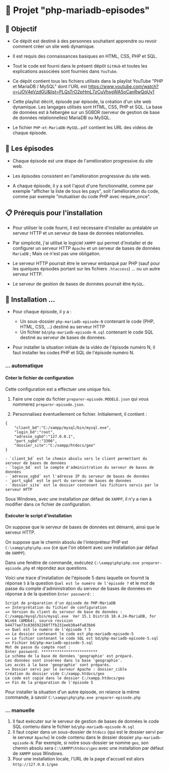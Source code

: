 # 🚀 Projet "php-mariadb-episodes"

## 🎯 Objectif

- Ce dépôt est destiné à des personnes souhaitant apprendre ou revoir comment créer un site web dynamique.

- Il est requis des connaissances basiques en HTML, CSS, PHP et SQL.

- Tout le code est fourni dans le présent dépôt `GitHub` et toutes les explications associées sont fournies dans `YouTube`.

- Ce dépôt contient tous les fichiers utilisés dans la playlist YouTube "PHP et MariaDB / MySQL" dont l'URL est https://www.youtube.com/watch?v=jJOV4eVzdGU&list=PLQsTrO2pHmL7zCuVhsgWA5oCanRwQqUy1

- Cette playlist décrit, épisode par épisode, la création d'un site web dynamique. Les langages utilisés sont HTML, CSS, PHP et SQL. La base de données est à hébergée sur un SGBDR (serveur de gestion de base de données relationnelles) MariaDB ou MySQL.

- Le fichier `PHP-et-MariaDB-MySQL.pdf` contient les URL des vidéos de chaque épisode.

## 👀 Les épisodes
- Chaque épisode est une étape de  l'amélioration progressive du site web. 

- Les épisodes consistent en l'amélioration progressive du site web.

- A chaque épisode, il y a soit l'ajout d'une fonctionnalité, comme par exemple "afficher la liste de tous les pays", soit l'amélioration du code, comme par exemple "mutualiser du code PHP avec require_once".

## 📋 Prérequis pour l'installation
- Pour utiliser le code fourni, il est nécessaire d'installer au préalable un serveur HTTP et un serveur de base de données relationnelles.

- Par simplicité, j'ai utilisé le logiciel `XAMPP` qui permet d'installer et de configurer un serveur HTTP `Apache` et un serveur de bases de données `MariaDB` ; Mais ce n'est pas une obligation.

- Le serveur HTTP pourrait être le serveur embarqué par PHP (sauf pour les quelques épisodes portant sur les fichiers `.htaccess`) … ou un autre serveur HTTP.

- Le serveur de gestion de bases de données pourrait être `MySQL`.

## 🔨 Installation …
- Pour chaque épisode, il y a :
    - Un sous-dossier `php-mariadb-episode-N` contenant le code (PHP, HTML, CSS, …) destiné au serveur HTTP
    - Un fichier `bd/php-mariadb-episode-N.sql` contenant le code SQL destiné au serveur de bases de données.

- Pour installer la situation initiale de la vidéo de l'épisode numéro N, il faut installer les codes PHP et SQL de l'épisode numéro N.

### … automatique

#### Créer le fichier de configuration
Cette configuration est a effectuer une unique fois.

1. Faire une copie du fichier `preparer-episode.MODELE.json` qui vous nommerez `preparer-episode.json`.

2. Personnalisez éventuellement ce fichier.
Initialement, il contient :
```
{
    "client_bd":"C:/xampp/mysql/bin/mysql.exe",
    "login_bd":"root",
    "adresse_sgbd":"127.0.0.1",
    "port_sgbd":"3306",
    "dossier_site":"C:/xampp/htdocs/geo"
}
```
    - `client_bd` est le chemin absolu vers le client permettant du serveur de bases de données
    - `login_bd` est le compte d'administration du serveur de bases de données
    - `adresse_sgbd` est l'adresse IP du serveur de bases de données
    - `port_sgbd` est le port du serveur de bases de données
    - `dossier_site` est le dossier contenant les fichiers servis par le serveur HTTP

Sous Windows, avec une installation par défaut de `XAMPP`, il n'y a rien à modifier dans ce fichier de configuration.

#### Exécuter le script d'installation
On suppose que le serveur de bases de données est démarré, ainsi que le serveur HTTP.

On suppose que le chemin absolu de l'interpréteur PHP est `C:\xampp\php\php.exe` (ce que l'on obtient avec une installation par défaut de `XAMPP`).

Dans une fenêtre de commande, exécutez `C:\xampp\php\php.exe preparer-episode.php` et répondez aux questions.

Voici une trace d'installation de l'épisode 5 dans laquelle on fournit la réponse `5` à la question `Quel est le numéro de l'épisode ?` et le mot de passe du compte d'administration du serveur de bases de données en réponse à de la question `Enter password:` :
```
Script de préparation d'un épisode de PHP-MariaDB
=> Interprétation du fichier de configuration
=> Version du client du serveur de base de données :
C:/xampp/mysql/bin/mysql.exe  Ver 15.1 Distrib 10.4.24-MariaDB, for Win64 (AMD64), source revision b4477ae73c836592268f7fb231eeb38a4fa83bb6
=> Quel est le numéro de l'épisode ? 5
=> Le dossier contenant le code est php-mariadb-episode-5
=> Le fichier contenant le code SQL est bd/php-mariadb-episode-5.sql
=> Fichier bd/php-mariadb-episode-5.sql
Mot de passe du compte root :
Enter password: *************************
Le schéma de la base de données 'geographie' est préparé.
Les données sont insérées dans la base 'geographie'.
Les accès à la base 'geographie' sont préparés.
=> Dossier servi par le serveur Apache : dossier_cible
Création du dossier vide C:/xampp.htdocs/geo
Le code est copié dans le dossier C:/xampp.htdocs/geo
=> Fin de la préparation de l'épisode 5
```

Pour installer la situation d'un autre épisode, on relance la même commande, à savoir `C:\xampp\php\php.exe preparer-episode.php`

### … manuelle
1. Il faut exécuter sur le serveur de gestion de bases de données le code SQL contenu dans le fichier `bd/php-mariadb-episode-N.sql`
2. Il faut copier dans un sous-dossier de `htdocs` (qui est le dossier servi par le serveur `Apache`) le code contenu dans le dossier dossier `php-mariadb-episode-N`. Par exemple, si notre sous-dossier se nomme `geo`, son chemin absolu sera `C:\XAMPP\htdocs\geo` avec une installation par défaut de `XAMPP` sous Windows.
3. Pour une installation locale, l'URL de la page d'accueil est alors `http://127.0.0.1/geo`

